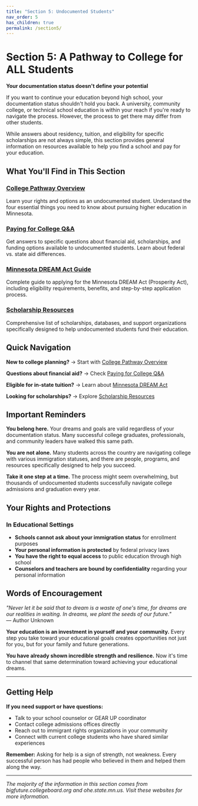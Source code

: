 ```yaml
---
title: "Section 5: Undocumented Students"
nav_order: 5
has_children: true
permalink: /section5/
---
```


# Section 5: A Pathway to College for ALL Students

**Your documentation status doesn't define your potential**

If you want to continue your education beyond high school, your documentation status shouldn't hold you back. A university, community college, or technical school education is within your reach if you're ready to navigate the process. However, the process to get there may differ from other students.

While answers about residency, tuition, and eligibility for specific scholarships are not always simple, this section provides general information on resources available to help you find a school and pay for your education.

## What You'll Find in This Section

### [College Pathway Overview](pathway-overview/)
Learn your rights and options as an undocumented student. Understand the four essential things you need to know about pursuing higher education in Minnesota.

### [Paying for College Q&A](paying-for-college/)
Get answers to specific questions about financial aid, scholarships, and funding options available to undocumented students. Learn about federal vs. state aid differences.

### [Minnesota DREAM Act Guide](mn-dream-act/)
Complete guide to applying for the Minnesota DREAM Act (Prosperity Act), including eligibility requirements, benefits, and step-by-step application process.

### [Scholarship Resources](scholarship-resources/)
Comprehensive list of scholarships, databases, and support organizations specifically designed to help undocumented students fund their education.

## Quick Navigation

**New to college planning?** → Start with [College Pathway Overview](pathway-overview/)

**Questions about financial aid?** → Check [Paying for College Q&A](paying-for-college/)

**Eligible for in-state tuition?** → Learn about [Minnesota DREAM Act](mn-dream-act/)

**Looking for scholarships?** → Explore [Scholarship Resources](scholarship-resources/)

## Important Reminders

**You belong here.** Your dreams and goals are valid regardless of your documentation status. Many successful college graduates, professionals, and community leaders have walked this same path.

**You are not alone.** Many students across the country are navigating college with various immigration statuses, and there are people, programs, and resources specifically designed to help you succeed.

**Take it one step at a time.** The process might seem overwhelming, but thousands of undocumented students successfully navigate college admissions and graduation every year.

## Your Rights and Protections

### In Educational Settings
- **Schools cannot ask about your immigration status** for enrollment purposes
- **Your personal information is protected** by federal privacy laws
- **You have the right to equal access** to public education through high school
- **Counselors and teachers are bound by confidentiality** regarding your personal information

## Words of Encouragement

*"Never let it be said that to dream is a waste of one's time, for dreams are our realities in waiting. In dreams, we plant the seeds of our future."*  
— Author Unknown

**Your education is an investment in yourself and your community.** Every step you take toward your educational goals creates opportunities not just for you, but for your family and future generations.

**You have already shown incredible strength and resilience.** Now it's time to channel that same determination toward achieving your educational dreams.

---

## Getting Help

**If you need support or have questions:**
- Talk to your school counselor or GEAR UP coordinator
- Contact college admissions offices directly
- Reach out to immigrant rights organizations in your community
- Connect with current college students who have shared similar experiences

**Remember:** Asking for help is a sign of strength, not weakness. Every successful person has had people who believed in them and helped them along the way.

---

*The majority of the information in this section comes from bigfuture.collegeboard.org and ohe.state.mn.us. Visit these websites for more information.*
